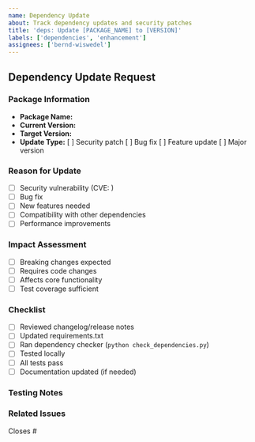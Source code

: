 ```yaml
---
name: Dependency Update
about: Track dependency updates and security patches
title: 'deps: Update [PACKAGE_NAME] to [VERSION]'
labels: ['dependencies', 'enhancement']
assignees: ['bernd-wiswedel']
---
```


## Dependency Update Request

### Package Information
- **Package Name:** 
- **Current Version:** 
- **Target Version:** 
- **Update Type:** [ ] Security patch [ ] Bug fix [ ] Feature update [ ] Major version

### Reason for Update
<!-- Explain why this update is needed -->
- [ ] Security vulnerability (CVE: )
- [ ] Bug fix
- [ ] New features needed
- [ ] Compatibility with other dependencies
- [ ] Performance improvements

### Impact Assessment
- [ ] Breaking changes expected
- [ ] Requires code changes
- [ ] Affects core functionality
- [ ] Test coverage sufficient

### Checklist
- [ ] Reviewed changelog/release notes
- [ ] Updated requirements.txt
- [ ] Ran dependency checker (`python check_dependencies.py`)
- [ ] Tested locally
- [ ] All tests pass
- [ ] Documentation updated (if needed)

### Testing Notes
<!-- Describe what testing was performed -->

### Related Issues
<!-- Link any related issues -->
Closes #